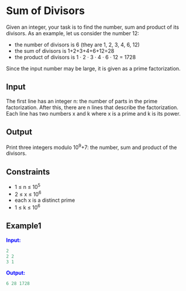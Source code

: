 # Sum of Divisors

Given an integer, your task is to find the number, sum and product of its divisors. As an example, let us consider the number 12:

* the number of divisors is 6 (they are 1, 2, 3, 4, 6, 12)
* the sum of divisors is 1+2+3+4+6+12=28
* the product of divisors is 1 &middot; 2 &middot; 3 &middot; 4 &middot; 6 &middot; 12 = 1728

Since the input number may be large, it is given as a prime factorization.

## Input

The first line has an integer n: the number of parts in the prime factorization.
After this, there are n lines that describe the factorization. Each line has two numbers x and k where x is a prime and k is its power.

## Output

Print three integers modulo 10<sup>9</sup>+7: the number, sum and product of the divisors.

## Constraints

- 1 &le; n &le; 10<sup>5</sup>
- 2 &le; x &le; 10<sup>6</sup>
- each x is a distinct prime
- 1 &le; k &le; 10<sup>6</sup>

## Example1
<font color="blue">**Input:**</font>
```c++
2
2 2
3 1
```
<font color="blue">**Output:**</font>
```c++
6 28 1728
``` 

